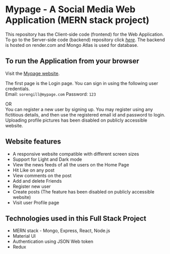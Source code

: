 # Mypage - A Social Media Web Application (MERN stack project)

This repository has the Client-side code (frontend) for the Web Application. To go to the Server-side code (backend) repository click _[here](https://github.com/smagarwal/s_media_mern_backend)_. The backend is hosted on render.com and Mongo Atlas is used for database.

## To run the Application from your browser

Visit the [Mypage website](https://mern-frontend.pages.dev/).

The first page is the Login page. You can sign in using the following user credentials.\
Email: `sorengill@mypage.com`
Password: `123`

OR\
You can register a new user by signing up. You may register using any fictitious details, and then use the registered email id and password to login.\
Uploading profile pictures has been disabled on publicly accessible website.

## Website features

* A responsive website compatible with different screen sizes
* Support for Light and Dark mode
* View the news feeds of all the users on the Home Page
* Hit Like on any post
* View comments on the post
* Add and delete Friends
* Register new user
* Create posts (The feature has been disabled on publicly accessible website)
* Visit user Profile page

## Technologies used in this Full Stack Project

* MERN stack - Mongo, Express, React, Node.js
* Material UI
* Authentication using JSON Web token
* Redux








